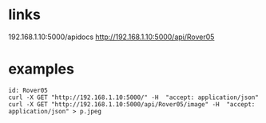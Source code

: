 # links
192.168.1.10:5000/apidocs
http://192.168.1.10:5000/api/Rover05

# examples

```
id: Rover05
curl -X GET "http://192.168.1.10:5000/" -H  "accept: application/json"
curl -X GET "http://192.168.1.10:5000/api/Rover05/image" -H  "accept: application/json" > p.jpeg
```
